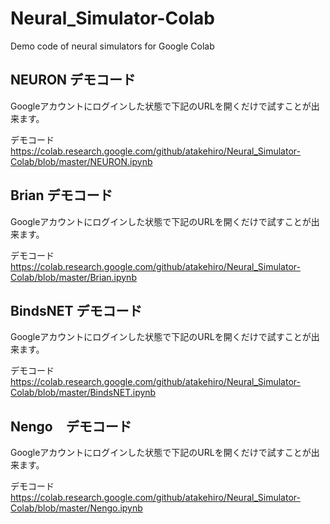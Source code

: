 # Neural_Simulator-Colab
Demo code of neural simulators for Google Colab

## NEURON デモコード
Googleアカウントにログインした状態で下記のURLを開くだけで試すことが出来ます。

デモコード https://colab.research.google.com/github/atakehiro/Neural_Simulator-Colab/blob/master/NEURON.ipynb

## Brian デモコード
Googleアカウントにログインした状態で下記のURLを開くだけで試すことが出来ます。

デモコード https://colab.research.google.com/github/atakehiro/Neural_Simulator-Colab/blob/master/Brian.ipynb

## BindsNET デモコード
Googleアカウントにログインした状態で下記のURLを開くだけで試すことが出来ます。

デモコード https://colab.research.google.com/github/atakehiro/Neural_Simulator-Colab/blob/master/BindsNET.ipynb

## Nengo　デモコード
Googleアカウントにログインした状態で下記のURLを開くだけで試すことが出来ます。

デモコード https://colab.research.google.com/github/atakehiro/Neural_Simulator-Colab/blob/master/Nengo.ipynb
